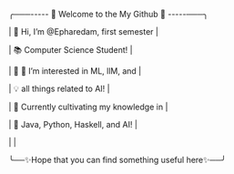 
╭───----- 🌟 Welcome to the My Github 🌟 -----───╮

|     👋 Hi, I’m @Epharedam, first semester      |

|      📚 Computer Science Student!              |

|    🌟 👀 I’m interested in ML, llM, and        |

|        💡 all things related to AI!            |

|    🌱 Currently cultivating my knowledge in    |

|      🌟 Java, Python, Haskell, and AI!         |

|                                                |

╰──✨Hope that you can find something useful here✨──╯
